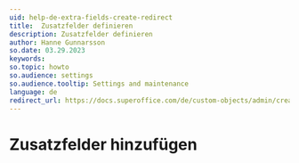 ```yaml
---
uid: help-de-extra-fields-create-redirect
title:  Zusatzfelder definieren
description: Zusatzfelder definieren
author: Hanne Gunnarsson
so.date: 03.29.2023
keywords:
so.topic: howto
so.audience: settings
so.audience.tooltip: Settings and maintenance
language: de
redirect_url: https://docs.superoffice.com/de/custom-objects/admin/create-extra-field.html
---
```


# Zusatzfelder hinzufügen
